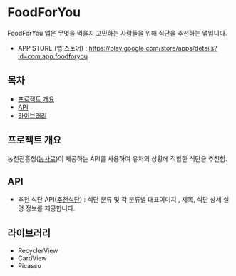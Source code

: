 # FoodForYou
FoodForYou 앱은 무엇을 먹을지 고민하는 사람들을 위해 식단을 추천하는 앱입니다.
* APP STORE (앱 스토어) : https://play.google.com/store/apps/details?id=com.app.foodforyou
<!-- 목차 -->
## 목차
* [프로젝트 개요](#프로젝트-개요)
* [API](#API)
* [라이브러리](#라이브러리)


<!-- 프로젝트 개요 --> 
## 프로젝트 개요
농천진흥청([농사로](http://www.nongsaro.go.kr/portal/ps/psz/psza/contentMain.ps?menuId=PS03954))이 제공하는 API를 사용하여 유저의 상황에 적합한 식단을 추천함.

<!-- API -->
## API
* 추천 식단 API([추천식단](http://www.nongsaro.go.kr/portal/ps/psz/psza/contentMain.ps?menuId=PS03954)) 
: 식단 분류 및 각 분류별 대표이미지 , 제목, 식단 상세 설명 정보를 제공합니다.

<!-- 라이브러리 --> 
## 라이브러리
* RecyclerView
* CardView
* Picasso
